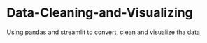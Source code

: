 # Data-Cleaning-and-Visualizing
Using pandas and streamlit to convert, clean and visualize tha data

